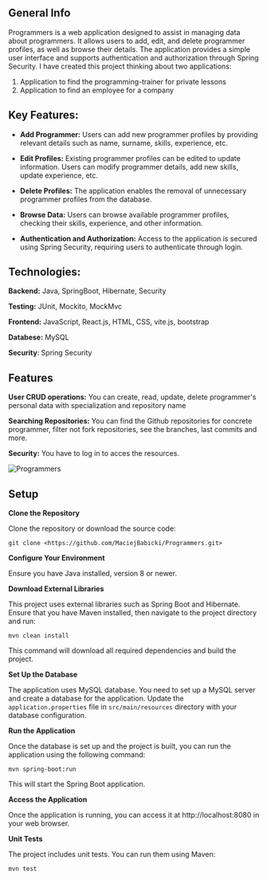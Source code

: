 ## General Info

Programmers is a web application designed to assist in managing data about programmers. It allows users to add, edit, and delete programmer profiles, as well as browse their details. The application provides a simple user interface and supports authentication and authorization through Spring Security. 
I have created this project thinking about two applications:
1) Application to find the programming-trainer for private lessons
2) Application to find an employee for a company

## Key Features:

- **Add Programmer:** Users can add new programmer profiles by providing relevant details such as name, surname, skills, experience, etc.

- **Edit Profiles:** Existing programmer profiles can be edited to update information. Users can modify programmer details, add new skills, update experience, etc.

- **Delete Profiles:** The application enables the removal of unnecessary programmer profiles from the database.

- **Browse Data:** Users can browse available programmer profiles, checking their skills, experience, and other information.

- **Authentication and Authorization:** Access to the application is secured using Spring Security, requiring users to authenticate through login.

## Technologies:

**Backend:** Java, SpringBoot, Hibernate, Security

**Testing:** JUnit, Mockito, MockMvc

**Frontend:** JavaScript, React.js, HTML, CSS, vite.js, bootstrap 

**Databese:** MySQL

**Security**: Spring Security

## Features
**User CRUD operations:** You can create, read, update, delete programmer's personal data with specialization and repository name

**Searching Repositories:** You can find the Github repositories for concrete programmer, filter not fork repositories, see the branches, last commits and more.

**Security:** You have to log in to acces the resources.

![Programmers](https://github.com/MaciejBabicki/Programmers/assets/123827748/c271de49-bc31-4677-a039-b11874ff387e)


## Setup
**Clone the Repository**

Clone the repository or download the source code:
```
git clone <https://github.com/MaciejBabicki/Programmers.git>
```
**Configure Your Environment**

Ensure you have Java installed, version 8 or newer.

**Download External Libraries**

This project uses external libraries such as Spring Boot and Hibernate. Ensure that you have Maven installed, then navigate to the project directory and run:
```
mvn clean install
```
This command will download all required dependencies and build the project.

**Set Up the Database**

The application uses MySQL database. You need to set up a MySQL server and create a database for the application. Update the `application.properties` file in `src/main/resources` directory with your database configuration.

**Run the Application**

Once the database is set up and the project is built, you can run the application using the following command:
```
mvn spring-boot:run
```
This will start the Spring Boot application.

**Access the Application**

Once the application is running, you can access it at http://localhost:8080 in your web browser.

**Unit Tests**

The project includes unit tests. You can run them using Maven:
```
mvn test
```
